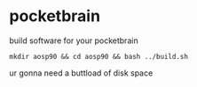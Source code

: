 # pocketbrain
build software for your pocketbrain



```
mkdir aosp90 && cd aosp90 && bash ../build.sh
```

ur gonna need a buttload of disk space

